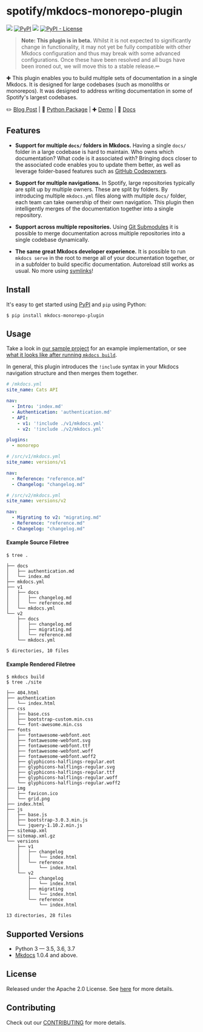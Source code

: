 # spotify/mkdocs-monorepo-plugin

[![](https://github.com/spotify/mkdocs-monorepo-plugin/workflows/Build%2C%20Test%20%26%20Deploy/badge.svg)](https://github.com/spotify/mkdocs-monorepo-plugin/actions)
[![PyPI](https://img.shields.io/pypi/v/mkdocs-monorepo-plugin)](https://pypi.org/project/mkdocs-monorepo-plugin/)
![](https://img.shields.io/badge/lifecycle-beta-509bf5.svg)
[![PyPI - License](https://img.shields.io/pypi/l/mkdocs-monorepo-plugin)](LICENSE)

> **Note: This plugin is in beta.** Whilst it is not expected to significantly change in functionality, it may not yet be fully compatible with other Mkdocs configuration and thus may break with some advanced configurations. Once these have been resolved and all bugs have been ironed out, we will move this to a stable release.✏

✚ This plugin enables you to build multiple sets of documentation in a single Mkdocs. It is designed for large codebases (such as monoliths or monorepos). It was designed to address writing documentation in some of Spotify's largest codebases.

✏️ [Blog Post](#) | 🐍 [Python Package](https://pypi.org/project/mkdocs-monorepo-plugin/) | ✚ [Demo](https://spotify.github.io/mkdocs-monorepo-plugin/monorepo-example/) | 📕 [Docs](https://spotify.github.io/mkdocs-monorepo-plugin/)

## Features

- **Support for multiple `docs/` folders in Mkdocs.** Having a single `docs/` folder in a large codebase is hard to maintain. Who owns which documentation? What code is it associated with? Bringing docs closer to the associated code enables you to update them better, as well as leverage folder-based features such as [GitHub Codeowners].

- **Support for multiple navigations.** In Spotify, large repositories typically are split up by multiple owners. These are split by folders. By introducing multiple `mkdocs.yml` files along with multiple `docs/` folder, each team can take ownership of their own navigation. This plugin then intelligently merges of the documentation together into a single repository.

- **Support across multiple repositories.** Using [Git Submodules](https://git-scm.com/book/en/v2/Git-Tools-Submodules) it is possible to merge documentation across multiple repositories into a single codebase dynamically.

- **The same great Mkdocs developer experience.** It is possible to run `mkdocs serve` in the root to merge all of your documentation together, or in a subfolder to build specific documentation. Autoreload still works as usual. No more using [symlinks](https://devdojo.com/tutorials/what-is-a-symlink)!

## Install

It's easy to get started using [PyPI] and `pip` using Python:

```terminal
$ pip install mkdocs-monorepo-plugin
```

## Usage

Take a look in [our sample project](./sample-docs) for an example implementation, or see [what it looks like after running `mkdocs build`](https://spotify.github.io/mkdocs-monorepo-plugin/monorepo-example/).

In general, this plugin introduces the `!include` syntax in your Mkdocs navigation structure and then merges them together.

```yaml
# /mkdocs.yml
site_name: Cats API

nav:
  - Intro: 'index.md'
  - Authentication: 'authentication.md'
  - API:
    - v1: '!include ./v1/mkdocs.yml'
    - v2: '!include ./v2/mkdocs.yml'

plugins:
  - monorepo

# /src/v1/mkdocs.yml
site_name: versions/v1

nav:
  - Reference: "reference.md"
  - Changelog: "changelog.md"

# /src/v2/mkdocs.yml
site_name: versions/v2

nav:
  - Migrating to v2: "migrating.md"
  - Reference: "reference.md"
  - Changelog: "changelog.md"

```

#### Example Source Filetree

```terminal
$ tree .

├── docs
│   ├── authentication.md
│   └── index.md
├── mkdocs.yml
├── v1
│   ├── docs
│   │   ├── changelog.md
│   │   └── reference.md
│   └── mkdocs.yml
└── v2
    ├── docs
    │   ├── changelog.md
    │   ├── migrating.md
    │   └── reference.md
    └── mkdocs.yml

5 directories, 10 files
```

#### Example Rendered Filetree

```
$ mkdocs build
$ tree ./site

├── 404.html
├── authentication
│   └── index.html
├── css
│   ├── base.css
│   ├── bootstrap-custom.min.css
│   └── font-awesome.min.css
├── fonts
│   ├── fontawesome-webfont.eot
│   ├── fontawesome-webfont.svg
│   ├── fontawesome-webfont.ttf
│   ├── fontawesome-webfont.woff
│   ├── fontawesome-webfont.woff2
│   ├── glyphicons-halflings-regular.eot
│   ├── glyphicons-halflings-regular.svg
│   ├── glyphicons-halflings-regular.ttf
│   ├── glyphicons-halflings-regular.woff
│   └── glyphicons-halflings-regular.woff2
├── img
│   ├── favicon.ico
│   └── grid.png
├── index.html
├── js
│   ├── base.js
│   ├── bootstrap-3.0.3.min.js
│   └── jquery-1.10.2.min.js
├── sitemap.xml
├── sitemap.xml.gz
└── versions
    ├── v1
    │   ├── changelog
    │   │   └── index.html
    │   └── reference
    │       └── index.html
    └── v2
        ├── changelog
        │   └── index.html
        ├── migrating
        │   └── index.html
        └── reference
            └── index.html

13 directories, 28 files
```

## Supported Versions

- Python 3 &mdash; 3.5, 3.6, 3.7
- [Mkdocs] 1.0.4 and above.

## License

Released under the Apache 2.0 License. See [here](./LICENSE) for more details.

## Contributing

Check out our [CONTRIBUTING](./docs/CONTRIBUTING.md) for more details.

[mkdocs/mkdocs]: https://github.com/mkdocs/mkdocs
[mkdocs-plugin-template]: https://github.com/byrnereese/mkdocs-plugin-template
[pypi]: https://pypi.org
[mkdocs]: https://www.mkdocs.org
[github codeowners]: https://help.github.com/en/articles/about-code-owners
